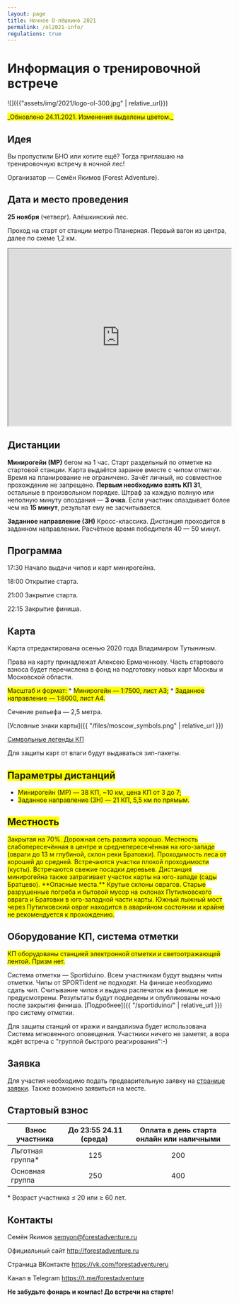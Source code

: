```yaml
---
layout: page
title: Ночное О-лёшкино 2021
permalink: /ol2021-info/
regulations: true
---
```


Информация о тренировочной встрече
==================================

![]({{"assets/img/2021/logo-ol-300.jpg" | relative_url}})

<span style="background-color: #FFFF00">
_Обновлено 24.11.2021. Изменения выделены цветом._
</span>

Идея
---------------------------------------------------

Вы пропустили БНО или хотите ещё?
Тогда приглашаю на тренировочную встречу в ночной лес!

Организатор — Семён Якимов (Forest Adventure).

Дата и место проведения
---------------------------------------------------

**25 ноября** (четверг). Алёшкинский лес.

Проход на старт от станции метро Планерная.
Первый вагон из центра, далее по схеме 1,2 км.

<iframe width="100%" height="400px" src="https://nakarte.me/#m=16/55.86540/37.43081&l=O&nktl=mf6cJuzRDl7msNduLESFSg"></iframe>

Дистанции
---------

**Минирогейн (МР)** бегом на 1 час.
Старт раздельный по отметке на стартовой станции.
Карта выдаётся заранее вместе с чипом отметки.
Время на планирование не ограничено.
Зачёт личный, но совместное прохождение не запрещено.
**Первым необходимо взять КП 31**, остальные в произвольном порядке.
Штраф за каждую полную или неполную минуту опоздания — **3 очка**.
Если участник опаздывает более чем на **15 минут**, результат ему не засчитывается.

**Заданное направление (ЗН)**
Кросс-классика. Дистанция проходится в заданном направлении.
Расчётное время победителя 40 — 50 минут.

Программа
---------

17:30 Начало выдачи чипов и карт минирогейна.

18:00 Открытие старта.

21:00 Закрытие старта.

22:15 Закрытие финиша.

Карта
-----

Карта отредактирована осенью 2020 года Владимиром Тутыниным.

Права на карту принадлежат Алексею Ермаченкову.
Часть стартового взноса будет перечислена в фонд на подготовку новых карт Москвы и Московской области.

<span style="background-color: #FFFF00">
Масштаб и формат:
</span>
* <span style="background-color: #FFFF00">Минирогейн — 1:7500, лист А3;</span>
* <span style="background-color: #FFFF00">Заданное направление — 1:8000, лист А4.</span>

Сечение рельефа — 2,5 метра.

[Условные знаки карты]({{ "/files/moscow_symbols.png" | relative_url }})

[Символьные легенды КП](http://moscompass.ru/mosmeridian/leg.gif)

Для защиты карт от влаги будут выдаваться зип-пакеты.

<span style="background-color: #FFFF00">Параметры дистанций</span>
-------------------

* <span style="background-color: #FFFF00">Минирогейн (МР) — 38 КП, ~10 км, цена КП от 3 до 7;</span>
* <span style="background-color: #FFFF00">Заданное направление (ЗН) — 21 КП, 5,5 км по прямым.</span>

<span style="background-color: #FFFF00">Местность</span>
---------

<span style="background-color: #FFFF00">
Закрытая на 70%.
Дорожная сеть развита хорошо.
Местность слабопересечённая в центре и среднепересечённая на юго-западе (овраги до 13 м глубиной, склон реки Братовки).
Проходимость леса от хорошей до средней.
Встречаются участки плохой проходимости (кусты).
Встречаются свежие посадки деревьев.
</span>

<span style="background-color: #FFFF00">
Дистанция минирогейна также затрагивает участок карты на юго-западе (сады Братцево).
</span>

<span style="background-color: #FFFF00">
**Опасные места.**
</span>

<span style="background-color: #FFFF00">
Крутые склоны оврагов.
Старые разрушенные погреба и бытовой мусор на склонах Путилковского оврага и Братовки в юго-западной части карты.
Южный лыжный мост через Путилковский овраг находится в аварийном состоянии и крайне не рекомендуется к прохождению.
</span>

Оборудование КП, система отметки
---------------

<span style="background-color: #FFFF00">
КП оборудованы станцией электронной отметки и светоотражающей лентой.
Призм нет.
</span>

Система отметки — Sportiduino. Всем участникам будут выданы чипы отметки.
Чипы от SPORTident не подходят.
На финише необходимо сдать чип.
Считывание чипов и выдача распечаток на финише не предусмотрены.
Результаты будут подведены и опубликованы ночью после закрытия финиша. 
[Подробнее]({{ "/sportiduino/" | relative_url }}) про систему отметки.

Для защиты станций от кражи и вандализма будет использована Система мгновенного оповещения.
Участники ничего не заметят, а вора ждёт встреча с "группой быстрого реагирования":-)

Заявка
------

Для участия необходимо подать предварительную заявку на [странице заявки](https://orgeo.ru/event/ol2021).
Также возможно заявиться на месте.

Стартовый взнос
---------------

| Взнос участника&nbsp;| До 23:55 24.11 (среда)&nbsp;| Оплата в день старта онлайн или наличными |
|----------------------|:---------------------------:|:---:|
| Льготная группа\*    | 125                         | 200 |
| Основная группа      | 250                         | 400 |

\* Возраст участника ≤ 20 или ≥ 60 лет.

Контакты
--------

Семён Якимов [semyon@forestadventure.ru](mailto:semyon@forestadventure.ru)

Официальный сайт <http://forestadventure.ru>

Страница ВКонтакте <https://vk.com/forestadventureru>

Канал в Telegram <https://t.me/forestadventure>

**Не забудьте фонарь и компас! До встречи на старте!**

